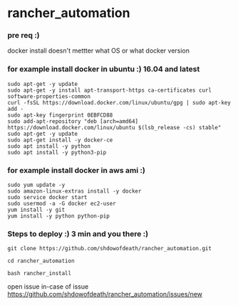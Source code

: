 # rancher_automation

### pre req :)
docker install doesn't mettter what OS or what docker version  



### for example install docker in ubuntu :) 16.04 and latest 
    sudo apt-get -y update 
    sudo apt-get -y install apt-transport-https ca-certificates curl software-properties-common
    curl -fsSL https://download.docker.com/linux/ubuntu/gpg | sudo apt-key add -
    sudo apt-key fingerprint 0EBFCD88 
    sudo add-apt-repository "deb [arch=amd64] https://download.docker.com/linux/ubuntu $(lsb_release -cs) stable"
    sudo apt-get -y update
    sudo apt-get install -y docker-ce
    sudo apt install -y python
    sudo apt install -y python3-pip
    
### for example install docker in aws ami :) 
    sudo yum update -y
    sudo amazon-linux-extras install -y docker
    sudo service docker start
    sudo usermod -a -G docker ec2-user
    yum install -y git
    yum install -y python python-pip

### Steps to deploy :) 3 min and you there :)


    git clone https://github.com/shdowofdeath/rancher_automation.git

    cd rancher_automation

    bash rancher_install


open issue in-case of issue 
https://github.com/shdowofdeath/rancher_automation/issues/new 

